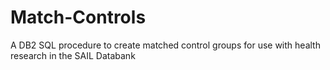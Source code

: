 # Match-Controls
A DB2 SQL procedure to create matched control groups for use with health research in the SAIL Databank
